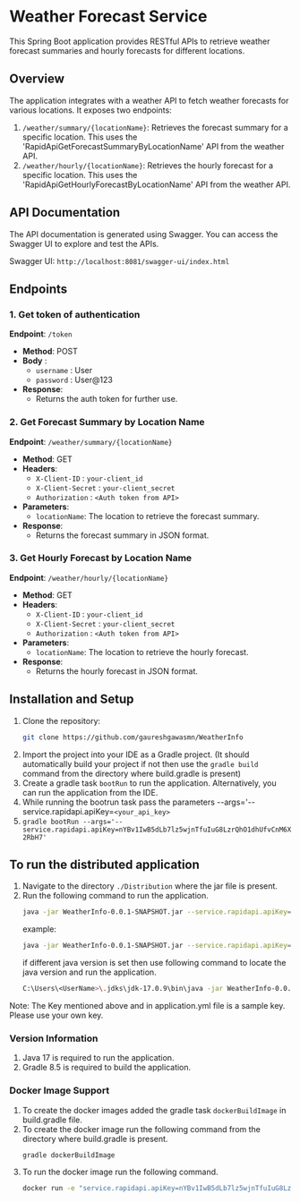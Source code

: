 # Weather Forecast Service

This Spring Boot application provides RESTful APIs to retrieve weather forecast summaries and hourly forecasts for different locations.

## Overview

The application integrates with a weather API to fetch weather forecasts for various locations. It exposes two endpoints:

1. `/weather/summary/{locationName}`: Retrieves the forecast summary for a specific location. This uses the 'RapidApiGetForecastSummaryByLocationName' API from the weather API.
2. `/weather/hourly/{locationName}`: Retrieves the hourly forecast for a specific location. This uses the 'RapidApiGetHourlyForecastByLocationName' API from the weather API.

## API Documentation

The API documentation is generated using Swagger. You can access the Swagger UI to explore and test the APIs.

Swagger UI: `http://localhost:8081/swagger-ui/index.html`

## Endpoints

### 1. Get token of authentication

**Endpoint**: `/token`

- **Method**: POST
- **Body** :
    - `username` : User
    - `password` : User@123
- **Response**:
    - Returns the auth token for further use.

### 2. Get Forecast Summary by Location Name

**Endpoint**: `/weather/summary/{locationName}`

- **Method**: GET
- **Headers**:
    - `X-Client-ID` : `your-client_id`
    - `X-Client-Secret` : `your-client_secret`
    - `Authorization` : `<Auth token from API>`
- **Parameters**:
    - `locationName`: The location to retrieve the forecast summary.
- **Response**:
    - Returns the forecast summary in JSON format.

### 3. Get Hourly Forecast by Location Name

**Endpoint**: `/weather/hourly/{locationName}`

- **Method**: GET
- **Headers**:
    - `X-Client-ID` : `your-client_id`
    - `X-Client-Secret` : `your-client_secret`
    - `Authorization` : `<Auth token from API>`
- **Parameters**:
    - `locationName`: The location to retrieve the hourly forecast.
- **Response**:
    - Returns the hourly forecast in JSON format.

## Installation and Setup

1. Clone the repository:
   ```bash
   git clone https://github.com/gaureshgawasmn/WeatherInfo
    ```
2. Import the project into your IDE as a Gradle project. (It should automatically build your project if not then use the `gradle build` command from the directory where build.gradle is present)
3. Create a gradle task `bootRun` to run the application. Alternatively, you can run the application from the IDE.
4. While running the bootrun task pass the parameters --args='--service.rapidapi.apiKey=`<your_api_key>`
5. `gradle bootRun --args='--service.rapidapi.apiKey=nYBv1IwB5dLb7lz5wjnTfuIuG8LzrQhO1dhUfvCnM6X2RbH7'`

## To run the distributed application

1. Navigate to the directory `./Distribution` where the jar file is present.
2. Run the following command to run the application.
   ```bash
   java -jar WeatherInfo-0.0.1-SNAPSHOT.jar --service.rapidapi.apiKey=`<your_api_key>`
   ```
   example:
    ```bash 
   java -jar WeatherInfo-0.0.1-SNAPSHOT.jar --service.rapidapi.apiKey=nYBv1IwB5dLb7lz5wjnTfuIuG8LzrQhO1dhUfvCnM6X2RbH7
   ```
   if different java version is set then use following command to locate the java version and run the application.
   ```bash
   C:\Users\<UserName>\.jdks\jdk-17.0.9\bin\java -jar WeatherInfo-0.0.1-SNAPSHOT.jar --service.rapidapi.apiKey=nYBv1IwB5dLb7lz5wjnTfuIuG8LzrQhO1dhUfvCnM6X2RbH7
   ```

Note: The Key mentioned above and in application.yml file is a sample key. Please use your own key.

### Version Information

1. Java 17 is required to run the application.
2. Gradle 8.5 is required to build the application.

### Docker Image Support

1. To create the docker images added the gradle task `dockerBuildImage` in build.gradle file.
2. To create the docker image run the following command from the directory where build.gradle is present.
   ```bash
   gradle dockerBuildImage
   ```
3. To run the docker image run the following command.
   ```bash
   docker run -e "service.rapidapi.apiKey=nYBv1IwB5dLb7lz5wjnTfuIuG8LzrQhO1dhUfvCnM6X2RbH7" -p 8082:8081 docker.io/gaureshgawasmn/techlab-weather-info-service:0.0.1-SNAPSHOT
    ```
